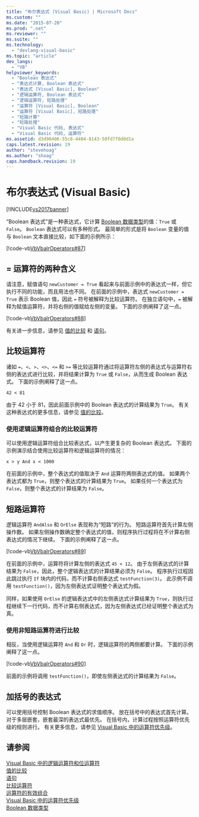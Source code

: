 ```yaml
---
title: "布尔表达式 (Visual Basic) | Microsoft Docs"
ms.custom: ""
ms.date: "2015-07-20"
ms.prod: ".net"
ms.reviewer: ""
ms.suite: ""
ms.technology: 
  - "devlang-visual-basic"
ms.topic: "article"
dev_langs: 
  - "VB"
helpviewer_keywords: 
  - "Boolean 表达式"
  - "表达式计算, Boolean 表达式"
  - "表达式 [Visual Basic], Boolean"
  - "逻辑运算符, Boolean 表达式"
  - "逻辑运算符, 短路处理"
  - "运算符 [Visual Basic], Boolean"
  - "运算符 [Visual Basic], 短路处理"
  - "短路计算"
  - "短路处理"
  - "Visual Basic 代码, 表达式"
  - "Visual Basic 代码, 运算符"
ms.assetid: d3d90406-55c8-4404-8143-50fd7f0d0d1a
caps.latest.revision: 19
author: "stevehoag"
ms.author: "shoag"
caps.handback.revision: 19
---
```

# 布尔表达式 (Visual Basic)
[!INCLUDE[vs2017banner](../../../../visual-basic/includes/vs2017banner.md)]

“Boolean 表达式”是一种表达式，它计算 [Boolean 数据类型](../../../../visual-basic/language-reference/data-types/boolean-data-type.md)的值：`True` 或 `False`。  `Boolean` 表达式可以有多种形式。  最简单的形式是将 `Boolean` 变量的值与 `Boolean` 文本直接比较，如下面的示例所示：  
  
 [!code-vb[VbVbalrOperators#87](../../../../visual-basic/language-reference/operators/codesnippet/VisualBasic/boolean-expressions_1.vb)]  
  
## \= 运算符的两种含义  
 请注意，赋值语句 `newCustomer = True` 看起来与前面示例中的表达式一样，但它执行不同的功能，而且用法也不同。  在前面的示例中，表达式 `newCustomer = True` 表示 Boolean 值，因此 `=` 符号被解释为比较运算符。  在独立语句中，`=` 被解释为赋值运算符，并将右侧的值赋给左侧的变量。  下面的示例阐释了这一点。  
  
 [!code-vb[VbVbalrOperators#88](../../../../visual-basic/language-reference/operators/codesnippet/VisualBasic/boolean-expressions_2.vb)]  
  
 有关进一步信息，请参见 [值的比较](../../../../visual-basic/programming-guide/language-features/operators-and-expressions/value-comparisons.md) 和 [语句](../../../../visual-basic/language-reference/statements/index.md)。  
  
## 比较运算符  
 诸如 `=`、`<`、`>`、`<>`、`<=` 和 `>=` 等比较运算符通过将运算符左侧的表达式与运算符右侧的表达式进行比较，并将结果计算为 `True` 或 `False`，从而生成 Boolean 表达式。  下面的示例阐释了这一点。  
  
 `42 < 81`  
  
 由于 42 小于 81，因此前面示例中的 Boolean 表达式的计算结果为 `True`。  有关这种表达式的更多信息，请参见 [值的比较](../../../../visual-basic/programming-guide/language-features/operators-and-expressions/value-comparisons.md)。  
  
### 使用逻辑运算符组合的比较运算符  
 可以使用逻辑运算符组合比较表达式，以产生更复杂的 Boolean 表达式。  下面的示例演示结合使用比较运算符和逻辑运算符的情况：  
  
 `x > y And x < 1000`  
  
 在前面的示例中，整个表达式的值取决于 `And` 运算符两侧表达式的值。  如果两个表达式都为 `True`，则整个表达式的计算结果为 `True`。  如果任何一个表达式为 `False`，则整个表达式的计算结果为 `False`。  
  
## 短路运算符  
 逻辑运算符 `AndAlso` 和 `OrElse` 表现称为“短路”的行为。  短路运算符首先计算左侧操作数。  如果左侧操作数确定整个表达式的值，则程序执行过程将在不计算右侧表达式的情况下继续。  下面的示例阐释了这一点。  
  
 [!code-vb[VbVbalrOperators#89](../../../../visual-basic/language-reference/operators/codesnippet/VisualBasic/boolean-expressions_3.vb)]  
  
 在前面的示例中，运算符将计算左侧的表达式 `45 < 12`。  由于左侧表达式的计算结果为 `False`，因此，整个逻辑表达式的计算结果必须为 `False`。  程序执行过程因此跳过执行 `If` 块内的代码，而不计算右侧表达式 `testFunction(3)`。  此示例不调用 `testFunction()`，因为左侧表达式证明整个表达式为假。  
  
 同样，如果使用 `OrElse` 的逻辑表达式中的左侧表达式计算结果为 `True`，则执行过程继续下一行代码，而不计算右侧表达式，因为左侧表达式已经证明整个表达式为真。  
  
### 使用非短路运算符进行比较  
 相反，当使用逻辑运算符 `And` 和 `Or` 时，逻辑运算符的两侧都要计算。  下面的示例阐释了这一点。  
  
 [!code-vb[VbVbalrOperators#90](../../../../visual-basic/language-reference/operators/codesnippet/VisualBasic/boolean-expressions_4.vb)]  
  
 前面的示例将调用 `testFunction()`，即使左侧表达式的计算结果为 `False`。  
  
## 加括号的表达式  
 可以使用括号控制 Boolean 表达式的求值顺序。  放在括号中的表达式首先计算。  对于多层嵌套，嵌套最深的表达式最优先。  在括号内，计算过程按照运算符优先级的规则进行。  有关更多信息，请参见 [Visual Basic 中的运算符优先级](../../../../visual-basic/language-reference/operators/operator-precedence.md)。  
  
## 请参阅  
 [Visual Basic 中的逻辑运算符和位运算符](../../../../visual-basic/programming-guide/language-features/operators-and-expressions/logical-and-bitwise-operators.md)   
 [值的比较](../../../../visual-basic/programming-guide/language-features/operators-and-expressions/value-comparisons.md)   
 [语句](../../../../visual-basic/programming-guide/language-features/statements.md)   
 [比较运算符](../../../../visual-basic/language-reference/operators/comparison-operators.md)   
 [运算符的有效组合](../../../../visual-basic/programming-guide/language-features/operators-and-expressions/efficient-combination-of-operators.md)   
 [Visual Basic 中的运算符优先级](../../../../visual-basic/language-reference/operators/operator-precedence.md)   
 [Boolean 数据类型](../../../../visual-basic/language-reference/data-types/boolean-data-type.md)